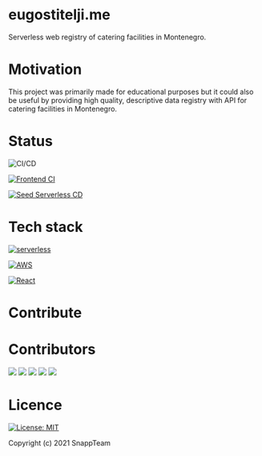 # eugostitelji.me

Serverless web registry of catering facilities in Montenegro.

# Motivation

This project was primarily made for educational purposes but it could also be useful by providing high quality, descriptive data registry with API for catering facilities in Montenegro.

# Status
![CI/CD](https://github.com/SnappTeamOpenUp/eugostitelji.me/actions/workflows/production-deploy.yml/badge.svg)

[![Frontend CI](https://img.shields.io/netlify/a79ae4f0-65ac-4b01-8271-dc8c37a65d4b)](https://eugostitelji.netlify.app/)

[![Seed Serverless CD](https://img.shields.io/badge/SEED-SLS%20CD-purple)](https://seed.run/)
# Tech stack
[![serverless](http://public.serverless.com/badges/v3.svg)](http://www.serverless.com)

[![AWS](https://img.shields.io/badge/AWS-Amazon%20Web%20Services-orange)](https://aws.amazon.com/)

[![React](https://badges.aleen42.com/src/react.svg)](https://reactjs.org/)


# Contribute

# Contributors
[![](https://github.com/stemili.png?size=40)](https://github.com/stemili)
[![](https://github.com/rad1na.png?size=40)](https://github.com/rad1na)
[![](https://github.com/PetarCetkovic.png?size=40)](https://github.com/PetarCetkovic)
[![](https://github.com/AleksaVu.png?size=40)](https://github.com/AleksaVu)
[![](https://github.com/nikolakadic.png?size=40)](https://github.com/nikolakadic)


# Licence
[![License: MIT](https://img.shields.io/badge/License-MIT-yellow.svg)](https://github.com/SnappTeamOpenUp/eugostitelji.me/blob/main/LICENSE)

Copyright (c) 2021 SnappTeam

